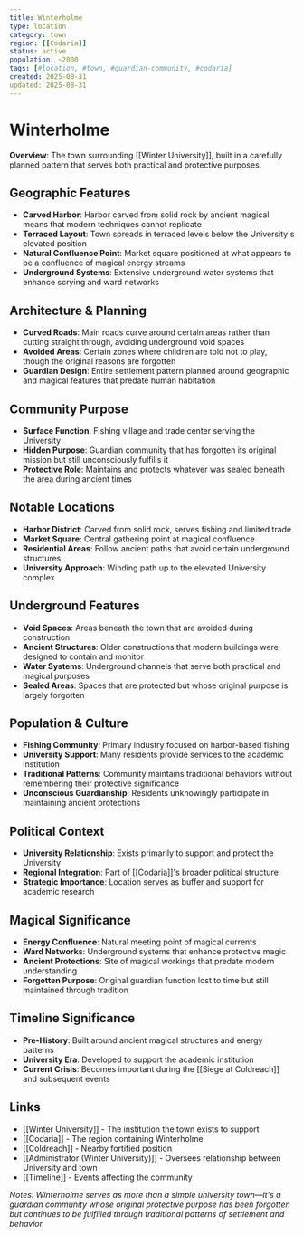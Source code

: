 ```yaml
---
title: Winterholme
type: location
category: town
region: [[Codaria]]
status: active
population: ~2000
tags: [#location, #town, #guardian-community, #codaria]
created: 2025-08-31
updated: 2025-08-31
---
```


# Winterholme

**Overview**: The town surrounding [[Winter University]], built in a carefully planned pattern that serves both practical and protective purposes.

## Geographic Features
- **Carved Harbor**: Harbor carved from solid rock by ancient magical means that modern techniques cannot replicate
- **Terraced Layout**: Town spreads in terraced levels below the University's elevated position
- **Natural Confluence Point**: Market square positioned at what appears to be a confluence of magical energy streams
- **Underground Systems**: Extensive underground water systems that enhance scrying and ward networks

## Architecture & Planning
- **Curved Roads**: Main roads curve around certain areas rather than cutting straight through, avoiding underground void spaces
- **Avoided Areas**: Certain zones where children are told not to play, though the original reasons are forgotten
- **Guardian Design**: Entire settlement pattern planned around geographic and magical features that predate human habitation

## Community Purpose
- **Surface Function**: Fishing village and trade center serving the University
- **Hidden Purpose**: Guardian community that has forgotten its original mission but still unconsciously fulfills it
- **Protective Role**: Maintains and protects whatever was sealed beneath the area during ancient times

## Notable Locations
- **Harbor District**: Carved from solid rock, serves fishing and limited trade
- **Market Square**: Central gathering point at magical confluence
- **Residential Areas**: Follow ancient paths that avoid certain underground structures
- **University Approach**: Winding path up to the elevated University complex

## Underground Features
- **Void Spaces**: Areas beneath the town that are avoided during construction
- **Ancient Structures**: Older constructions that modern buildings were designed to contain and monitor
- **Water Systems**: Underground channels that serve both practical and magical purposes
- **Sealed Areas**: Spaces that are protected but whose original purpose is largely forgotten

## Population & Culture
- **Fishing Community**: Primary industry focused on harbor-based fishing
- **University Support**: Many residents provide services to the academic institution
- **Traditional Patterns**: Community maintains traditional behaviors without remembering their protective significance
- **Unconscious Guardianship**: Residents unknowingly participate in maintaining ancient protections

## Political Context
- **University Relationship**: Exists primarily to support and protect the University
- **Regional Integration**: Part of [[Codaria]]'s broader political structure
- **Strategic Importance**: Location serves as buffer and support for academic research

## Magical Significance
- **Energy Confluence**: Natural meeting point of magical currents
- **Ward Networks**: Underground systems that enhance protective magic
- **Ancient Protections**: Site of magical workings that predate modern understanding
- **Forgotten Purpose**: Original guardian function lost to time but still maintained through tradition

## Timeline Significance
- **Pre-History**: Built around ancient magical structures and energy patterns
- **University Era**: Developed to support the academic institution
- **Current Crisis**: Becomes important during the [[Siege at Coldreach]] and subsequent events

## Links
- [[Winter University]] - The institution the town exists to support
- [[Codaria]] - The region containing Winterholme
- [[Coldreach]] - Nearby fortified position
- [[Administrator (Winter University)]] - Oversees relationship between University and town
- [[Timeline]] - Events affecting the community

*Notes: Winterholme serves as more than a simple university town—it's a guardian community whose original protective purpose has been forgotten but continues to be fulfilled through traditional patterns of settlement and behavior.*
